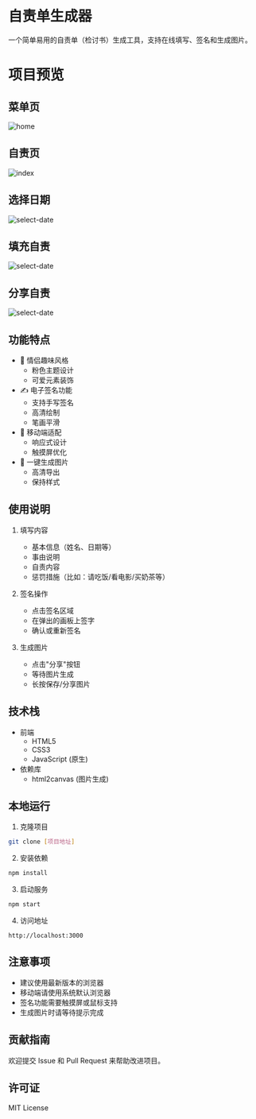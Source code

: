 # 自责单生成器

一个简单易用的自责单（检讨书）生成工具，支持在线填写、签名和生成图片。
# 项目预览
## 菜单页
![home](/images/home.png "首页")
## 自责页
![index](/images/index.png "情侣版")
## 选择日期
![select-date](/images/select-date.png "情侣版")
## 填充自责
![select-date](/images/index-content.png "情侣版")
## 分享自责
![select-date](/images/image.png "情侣版")

## 功能特点

- 🎨 情侣趣味风格
  - 粉色主题设计
  - 可爱元素装饰
- ✍️ 电子签名功能
  - 支持手写签名
  - 高清绘制
  - 笔画平滑
- 📱 移动端适配
  - 响应式设计
  - 触摸屏优化
- 📄 一键生成图片
  - 高清导出
  - 保持样式

## 使用说明

1. 填写内容
   - 基本信息（姓名、日期等）
   - 事由说明
   - 自责内容
   - 惩罚措施（比如：请吃饭/看电影/买奶茶等）

2. 签名操作
   - 点击签名区域
   - 在弹出的画板上签字
   - 确认或重新签名

3. 生成图片
   - 点击"分享"按钮
   - 等待图片生成
   - 长按保存/分享图片

## 技术栈

- 前端
  - HTML5
  - CSS3
  - JavaScript (原生)
- 依赖库
  - html2canvas (图片生成)

## 本地运行

1. 克隆项目
```bash
git clone [项目地址]
```

2. 安装依赖
```bash
npm install
```

3. 启动服务
```bash
npm start
```

4. 访问地址
```
http://localhost:3000
```

## 注意事项

- 建议使用最新版本的浏览器
- 移动端请使用系统默认浏览器
- 签名功能需要触摸屏或鼠标支持
- 生成图片时请等待提示完成

## 贡献指南

欢迎提交 Issue 和 Pull Request 来帮助改进项目。

## 许可证

MIT License 